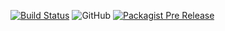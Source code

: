 [![Build Status](https://travis-ci.com/halimyusuf/iReporter.svg?branch=api)](https://travis-ci.com/halimyusuf/iReporter)
![GitHub](https://img.shields.io/github/license/halimyusuf/iReporter.svg)
[![Packagist Pre Release](https://img.shields.io/packagist/vpre/halimyusuf/iReporter.svg?maxAge=2592000)]()

